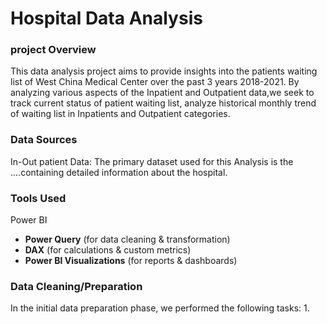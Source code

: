 # Hospital Data Analysis

### project Overview

This data analysis project aims to provide  insights into the patients waiting list of West China Medical Center over the past 3 years 2018-2021. By analyzing various aspects of the Inpatient and Outpatient data,we seek to track current status of patient waiting list, analyze historical monthly trend of waiting list in Inpatients  and Outpatient categories.

### Data Sources

In-Out patient Data: The primary dataset used for this Analysis is the ....containing detailed information about the hospital.

### Tools Used  
 Power BI  
- **Power Query** (for data cleaning & transformation)  
- **DAX** (for calculations & custom metrics)  
- **Power BI Visualizations** (for reports & dashboards)

 ### Data Cleaning/Preparation

 In the initial data preparation phase, we performed the following tasks:
 1. 
